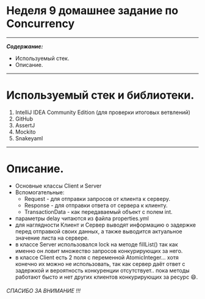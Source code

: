 # Неделя 9 домашнее задание по Concurrency

---
___Содержание:___
* Используемый стек.
* Описание.
___     

# Используемый стек и библиотеки.
1. IntelliJ IDEA Community Edition (для проверки итоговых ветвлений)
2. GitHub
3. AssertJ
4. Mockito 
5. Snakeyaml
___

# Описание.
- Основные классы Client и Server
- Вспомогательные: 
  - Request - для отправки запросов от клиента к серверу.
  - Response - для отправки ответа от сервера к клиенту.
  - TransactionData - как передаваемый объект с полем int.
- параметры delay читаются из файла properties.yml
- для наглядности Клиент и Сервер выводят информацию о задержке перед отправкой своих данных, а также выводится актуальное значение листа на сервере.
- в классе Server использовался lock на методе fillList() так как именно он ловит множество запросов конкурирующих за него.
- в классе Client есть 2 поля с переменной AtomicInteger... хотя конечно их можно не использовать, так как сервер даёт ответ с задержкой и вероятность конкуренции отсутствует.. пока методы работают бысто и нет других клиентов конкурирующих за ресурс :smile:.

###### CПАСИБО ЗА ВНИМАНИЕ !!!
